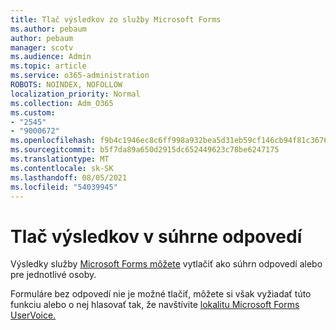 ```yaml
---
title: Tlač výsledkov zo služby Microsoft Forms
ms.author: pebaum
author: pebaum
manager: scotv
ms.audience: Admin
ms.topic: article
ms.service: o365-administration
ROBOTS: NOINDEX, NOFOLLOW
localization_priority: Normal
ms.collection: Adm_O365
ms.custom:
- "2545"
- "9000672"
ms.openlocfilehash: f9b4c1946ec8c6ff998a932bea5d31eb59cf146cb94f81c3676ccf25eebf9e33
ms.sourcegitcommit: b5f7da89a650d2915dc652449623c78be6247175
ms.translationtype: MT
ms.contentlocale: sk-SK
ms.lasthandoff: 08/05/2021
ms.locfileid: "54039945"
---
```

# <a name="print-results-in-a-summary-of-responses"></a>Tlač výsledkov v súhrne odpovedí

Výsledky služby [Microsoft Forms môžete](https://support.office.com/article/print-a-form-22100b98-ba3c-41c1-9513-f76caca664fc) vytlačiť ako súhrn odpovedí alebo pre jednotlivé osoby. 

Formuláre bez odpovedí nie je možné tlačiť, môžete si však vyžiadať túto funkciu alebo o nej hlasovať tak, že navštívite [lokalitu Microsoft Forms UserVoice.](https://microsoftforms.uservoice.com/forums/386451-welcome-to-microsoft-forms-suggestion-box)
